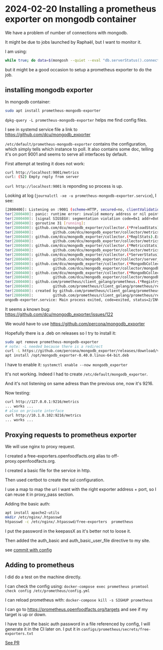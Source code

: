 # 2024-02-20 Installing a prometheus exporter on mongodb container

We have a problem of number of connections with mongodb.

It might be due to jobs launched by Raphaël, but I want to monitor it.

I am using:
```bash
while true; do data=$(mongosh --quiet --eval "db.serverStatus().connections.current"); echo $(date +"%Y-%m-%d-%H-%M")";"$data |tee -a /var/log/mongodb/alex-mongo-conn.log;sleep 300; done
```
but it might be a good occasion to setup a prometheus exporter to do the job.


## installing mongodb exporter

In mongodb container:
```bash
sudo apt install prometheus-mongodb-exporter
```

`dpkg-query -L prometheus-mongodb-exporter` helps me find config files.

I see in systemd service file a link to https://github.com/dcu/mongodb_exporter

`/etc/default/prometheus-mongodb-exporter` contains the configuration, which simply tells which instance to poll.
It also contains some doc, telling it's on port 9001 and seems to serve all interfaces by default.

First attempt at testing it does not work:

```bash
curl http://localhost:9001/metrics
curl: (52) Empty reply from server
```

`curl http://localhost:9001` is reponding so process is up.

Looking at log (`journalctl -xe -u prometheus-mongodb-exporter.service`), I see:
```bash
[2800400]: Listening on :9001 (scheme=HTTP, secured=no, clientValidation=no)
ter[2800400]: panic: runtime error: invalid memory address or nil pointer dereference
ter[2800400]: [signal SIGSEGV: segmentation violation code=0x1 addr=0x0 pc=0x7de69d]
ter[2800400]: goroutine 31 [running]:
ter[2800400]: github.com/dcu/mongodb_exporter/collector.(*PreloadStats).Export(0x0, 0xc00014a360)
ter[2800400]:         github.com/dcu/mongodb_exporter/collector/metrics.go:363 +0x2d
ter[2800400]: github.com/dcu/mongodb_exporter/collector.(*ReplStats).Export(0xc000260700, 0xc00014a3
ter[2800400]:         github.com/dcu/mongodb_exporter/collector/metrics.go:352 +0x90
ter[2800400]: github.com/dcu/mongodb_exporter/collector.(*MetricsStats).Export(0xc000170460, 0xc0001
ter[2800400]:         github.com/dcu/mongodb_exporter/collector/metrics.go:448 +0x4fb
ter[2800400]: github.com/dcu/mongodb_exporter/collector.(*ServerStatus).Export(0xc0002d20b0, 0xc0001
ter[2800400]:         github.com/dcu/mongodb_exporter/collector/server_status.go:114 +0x2f6
ter[2800400]: github.com/dcu/mongodb_exporter/collector.(*MongodbCollector).collectServerStatus(0xc0
ter[2800400]:         github.com/dcu/mongodb_exporter/collector/mongodb_collector.go:132 +0xa5
ter[2800400]: github.com/dcu/mongodb_exporter/collector.(*MongodbCollector).Collect(0xc0001b0230, 0x
ter[2800400]:         github.com/dcu/mongodb_exporter/collector/mongodb_collector.go:87 +0x323
ter[2800400]: github.com/prometheus/client_golang/prometheus.(*Registry).Gather.func1()
ter[2800400]:         github.com/prometheus/client_golang/prometheus/registry.go:430 +0x193
ter[2800400]: created by github.com/prometheus/client_golang/prometheus.(*Registry).Gather
ter[2800400]:         github.com/prometheus/client_golang/prometheus/registry.go:522 +0xe23
ongodb-exporter.service: Main process exited, code=exited, status=2/INVALIDARGUMENT
```

It seems a known bug: https://github.com/dcu/mongodb_exporter/issues/122

We would have to use https://github.com/percona/mongodb_exporter

Hopefully there is a .deb on releases so I try to install it:

```bash
sudo apt remove prometheus-mongodb-exporter
# note: -L needed because there is a redirect
curl -L https://github.com/percona/mongodb_exporter/releases/download/v0.40.0/mongodb_exporter-0.40.0.linux-64-bit.deb --output /opt/mongodb_exporter-0.40.0.linux-64-bit.deb
apt install /opt/mongodb_exporter-0.40.0.linux-64-bit.deb
```

I have to enable it:
`systemctl enable --now mongodb_exporter`

It's not working. Indeed I had to create `/etc/default/mongodb_exporter`.

And it's not listening on same adress than the previous one, now it's 9216.

Now testing:
```bash
curl http://127.0.0.1:9216/metrics
... works ...
# also on private interface
curl http://10.1.0.102:9216/metrics
... works ...
```

## Proxying requests to prometheus exporter

We will use nginx to proxy request.

I created a free-exporters.openfoodfacts.org alias to off-proxy.openfoodfacts.org.

I created a basic file for the service in http.

Then used certbot to create the ssl configuration.

I use a map to map the uri I want with the right exporter address + port,
so I can reuse it in proxy_pass section.

Adding the basic auth:
```bash
apt install apache2-utils
mkdir /etc/nginx/.htpasswd
htpasswd -c /etc/nginx/.htpasswd/free-exporters  prometheus
```
I put the password in the keepassX as it's better not to loose it.

Then added the auth_basic and auth_basic_user_file directive to my site.

see [commit with config](https://github.com/openfoodfacts/openfoodfacts-infrastructure/commit/f7dab7bc7a2ce61b218213b8ef2559769436e2be)

## Adding to prometheus

I did do a test on the machine directly.

I can check the config using: `docker-compose exec prometheus promtool check config /etc/prometheus/config.yml`

I can reload prometheus with: `docker-compose kill -s SIGHUP prometheus`

I can go to https://prometheus.openfoodfacts.org/targets and see if my target is up or down.

I have to put the basic auth password in a file referenced by config, I will generate it in the CI later on.
I put it in `configs/prometheus/secrets/free-exporters.txt`

[See PR](https://github.com/openfoodfacts/openfoodfacts-monitoring/pull/106)